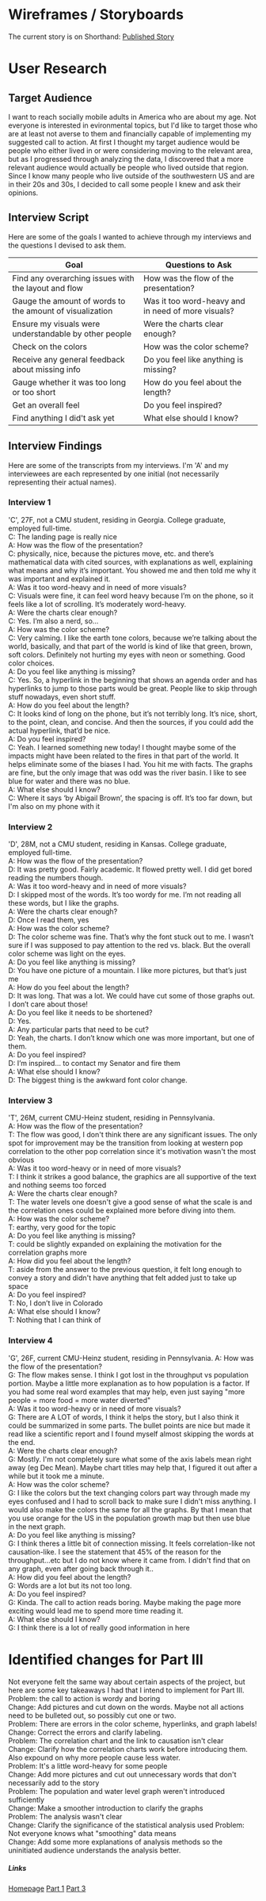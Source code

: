 # Wireframes / Storyboards
The current story is on Shorthand: [Published Story](https://carnegiemellon.shorthandstories.com/colorado-river-levels-and-population-growth-draft1/index.html) 

# User Research
## Target Audience
I want to reach socially mobile adults in America who are about my age. Not everyone is interested in evironmental topics, but I'd like to target those who are at least not averse to them and financially capable of implementing my suggested call to action. At first I thought my target audience would be people who either lived in or were considering moving to the relevant area, but as I progressed through analyzing the data, I discovered that a more relevant audience would actually be people who lived outside that region. Since I know many people who live outside of the southwestern US and are in their 20s and 30s, I decided to call some people I knew and ask their opinions.

## Interview Script
Here are some of the goals I wanted to achieve through my interviews and the questions I devised to ask them.


|                         Goal                             |                    Questions to Ask                |
|----------------------------------------------------------|----------------------------------------------------|
| Find any overarching issues with the layout and flow     | How was the flow of the presentation?              |
| Gauge the amount of words to the amount of visualization | Was it too word-heavy and in need of more visuals? |
| Ensure my visuals were understandable by other people    | Were the charts clear enough?                      |
| Check on the colors                                      | How was the color scheme?                          |
| Receive any general feedback about missing info          | Do you feel like anything is missing?              |
| Gauge whether it was too long or too short               | How do you feel about the length?                  |
| Get an overall feel                                      | Do you feel inspired?                              |
| Find anything I did't ask yet                            | What else should I know?                           |

## Interview Findings
Here are some of the transcripts from my interviews. I'm 'A' and my interviewees are each represented by one initial (not necessarily representing their actual names).
### Interview 1
'C', 27F, not a CMU student, residing in Georgia. College graduate, employed full-time.   
C: The landing page is really nice   
A: How was the flow of the presentation?   
C: physically, nice, because the pictures move, etc. and there’s mathematical data with cited sources, with explanations as well, explaining what means and why it’s important. You showed me and then told me why it was important and explained it.   
A: Was it too word-heavy and in need of more visuals?   
C: Visuals were fine, it can feel word heavy because I’m on the phone, so it feels like a lot of scrolling. It’s moderately word-heavy.   
A: Were the charts clear enough?   
C: Yes. I’m also a nerd, so…   
A: How was the color scheme?   
C: Very calming. I like the earth tone colors, because we’re talking about the world, basically, and that part of the world is kind of like that green, brown, soft colors. Definitely not hurting my eyes with neon or something. Good color choices.   
A: Do you feel like anything is missing?   
C: Yes. So, a hyperlink in the beginning that shows an agenda order and has hyperlinks to jump to those parts would be great. People like to skip through stuff nowadays, even short stuff.   
A: How do you feel about the length?   
C: It looks kind of long on the phone, but it’s not terribly long. It’s nice, short, to the point, clean, and concise. And then the sources, if you could add the actual hyperlink, that’d be nice.   
A: Do you feel inspired?   
C: Yeah. I learned something new today! I thought maybe some of the impacts might have been related to the fires in that part of the world. It helps eliminate some of the biases I had. You hit me with facts. The graphs are fine, but the only image that was odd was the river basin. I like to see blue for water and there was no blue.   
A: What else should I know?   
C: Where it says ‘by Abigail Brown’, the spacing is off. It’s too far down, but I'm also on my phone with it   
### Interview 2
'D', 28M, not a CMU student, residing in Kansas. College graduate, employed full-time.   
A: How was the flow of the presentation?   
D: It was pretty good. Fairly academic. It flowed pretty well. I did get bored reading the numbers though.   
A: Was it too word-heavy and in need of more visuals?   
D: I skipped most of the words. It’s too wordy for me. I’m not reading all these words, but I like the graphs.   
A: Were the charts clear enough?   
D: Once I read them, yes   
A: How was the color scheme?   
D: The color scheme was fine. That’s why the font stuck out to me. I wasn’t sure if I was supposed to pay attention to the red vs. black. But the overall color scheme was light on the eyes.   
A: Do you feel like anything is missing?   
D: You have one picture of a mountain. I like more pictures, but that’s just me   
A: How do you feel about the length?   
D: It was long. That was a lot. We could have cut some of those graphs out. I don’t care about those!   
A: Do you feel like it needs to be shortened?   
D: Yes.   
A: Any particular parts that need to be cut?   
D: Yeah, the charts. I don’t know which one was more important, but one of them.   
A: Do you feel inspired?   
D: I’m inspired… to contact my Senator and fire them   
A: What else should I know?   
D: The biggest thing is the awkward font color change.   
### Interview 3
'T', 26M, current CMU-Heinz student, residing in Pennsylvania.   
A: How was the flow of the presentation?   
T: The flow was good, I don't think there are any significant issues. The only spot for improvement may be the transition from looking at western pop correlation to the other pop correlation since it's motivation wasn't the most obvious   
A: Was it too word-heavy or in need of more visuals?   
T: I think it strikes a good balance, the graphics are all supportive of the text and nothing seems too forced   
A: Were the charts clear enough?   
T: The water levels one doesn't give a good sense of what the scale is and the correlation ones could be explained more before diving into them.   
A: How was the color scheme?   
T: earthy, very good for the topic   
A: Do you feel like anything is missing?   
T: could be slightly expanded on explaining the motivation for the correlation graphs more   
A: How did you feel about the length?   
T: aside from the answer to the previous question, it felt long enough to convey a story and didn't have anything that felt added just to take up space   
A: Do you feel inspired?   
T: No, I don’t live in Colorado   
A: What else should I know?   
T: Nothing that I can think of   
### Interview 4
'G', 26F, current CMU-Heinz student, residing in Pennsylvania.
A: How was the flow of the presentation?   
G: The flow makes sense. I think I got lost in the throughput vs population portion. Maybe a little more explanation as to how population is a factor. If you had some real word examples that may help, even just saying "more people = more food = more water diverted"      
A: Was it too word-heavy or in need of more visuals?   
G: There are A LOT of words, I think it helps the story, but I also think it could be summarized in some parts. The bullet points are nice but made it read like a scientific report and I found myself almost skipping the words at the end.    
A: Were the charts clear enough?   
G: Mostly. I'm not completely sure what some of the axis labels mean right away (eg Dec Mean). Maybe chart titles may help that, I figured it out after a while but it took me a minute.   
A: How was the color scheme?   
G: I like the colors but the text changing colors part way through made my eyes confused and I had to scroll back to make sure I didn't miss anything. I would also make the colors the same for all the graphs. By that I mean that you use orange for the US in the population growth map but then use blue in the next graph.   
A: Do you feel like anything is missing?   
G: I think theres a little bit of connection missing. It feels correlation-like not causation-like. I see the statement that 45% of the reason for the throughput...etc but I do not know where it came from. I didn't find that on any graph, even after going back through it..   
A: How did you feel about the length?   
G: Words are a lot but its not too long.    
A: Do you feel inspired?   
G: Kinda. The call to action reads boring. Maybe making the page more exciting would lead me to spend more time reading it.      
A: What else should I know?   
G: I think there is a lot of really good information in here    

# Identified changes for Part III
Not everyone felt the same way about certain aspects of the project, but here are some key takeaways I had that I intend to implement for Part III.   
Problem: the call to action is wordy and boring   
Change: Add pictures and cut down on the words. Maybe not all actions need to be bulleted out, so possibly cut one or two.   
Problem: There are errors in the color scheme, hyperlinks, and graph labels!   
Change: Correct the errors and clarify labeling.  
Problem: The correlation chart and the link to causation isn't clear   
Change: Clarify how the correlation charts work before introducing them. Also expound on why more people cause less water.   
Problem: It's a little word-heavy for some people   
Change: Add more pictures and cut out unnecessary words that don't necessarily add to the story   
Problem: The population and water level graph weren't introduced sufficiently   
Change: Make a smoother introduction to clarify the graphs   
Problem: The analysis wasn't clear   
Change: Clarify the significance of the statistical analysis used
Problem: Not everyone knows what "smoothing" data means   
Change: Add some more explanations of analysis methods so the uninitiated audience understands the analysis better.   


##### Links
[Homepage](https://abiabrown.github.io/TSWD/)
[Part 1](https://abiabrown.github.io/TSWD//Final_Project_Pt1)
[Part 3](https://abiabrown.github.io/TSWD/Final_Project_Pt3)
